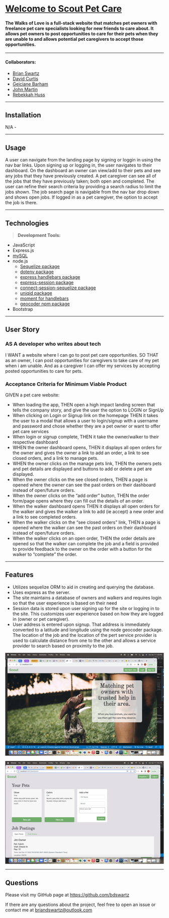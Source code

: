 # [Welcome to Scout Pet Care](https://scout-pet-service.herokuapp.com/)

#### The Walks of Love is a full-stack website that matches pet owners with freelance pet care specialists looking for new friends to care about.  It allows pet owners to post opportunities to care for their pets when they are unable to and allows potential pet caregivers to accept those opportunities.

---

#### Collaborators:
*  [Brian Swartz](https://github.com/bdswartz)
*  [David Curtis](https://github.com/DavidebCurtis)
*  [Geiciane Barham](https://github.com/geicibarham)
*  [John Martin](https://github.com/gemsjohn)
*  [Rebekkah Huss](https://github.com/bekkahhuss)

---

## Installation
N/A - 

---

## Usage
A user can navigate from the landing page by signing or loggin in using the nav bar links.  Upon signing up or logging in, the user navigates to their dashboard.  On the dashboard an owner can view/add to their pets and see any jobs that they have previously created.  A pet caregiver can see all of the jobs that they have previously taken; both open and completed.  The user can refine their search criteria by providing a search radius to limit the jobs shown. The job search page is navigable from the nav bar drop down and shows open jobs.  If logged in as a pet caregiver, the option to accept the job is there.

---

## Technologies

> <b>Development Tools:</b>
  * JavaScript
  * Express.js
  * [mySQL](https://www.npmjs.com/package/mysql2)
  * node.js
    * [Sequelize package](https://www.npmjs.com/package/sequelize)
    * [dotenv package](https://www.npmjs.com/package/dotenv)
    * [express handlebars package](https://www.npmjs.com/package/express-handlebars)
    * [express-session package](https://www.npmjs.com/package/express-session)
    * [connect-session-sequelize package](https://www.npmjs.com/package/connect-session-sequelize)
    * [uniqid package](https://www.npmjs.com/package/uniqid)
    * [moment for handlebars](https://www.npmjs.com/package/handlebars.moment)
    * [geocoder npm package](https://www.npmjs.com/package/node-geocoder)
  * Bootstrap

  ---

## User Story
### AS A developer who writes about tech
I WANT a website where I can go to post pet care opportunities.
SO THAT as an owner, I can post opportunities for caregivers to take care of my pet when i am unable.  And as a caregiver I can offer my services by accepting posted opportunities to care for pets.
    
### Acceptance Criteria for Minimum Viable Product

GIVEN a pet care website:
*  When loading the app, 
    THEN open a high impact landing screen that tells the company story, and give the user the option to LOGIN or SignUp
*  When clicking on Login or Signup link on the homepage
    THEN it takes the user to a modal that allows a user to login/signup with a username and password and chose whether they are a pet owner or want to offer pet care services
*  When login or signup complete, 
    THEN it take the owner/walker to their respective dashboard
*  WHEN the owner dashboard opens, 
    THEN it displays all open orders for the owner and gives the owner a link to add an order, a link to see closed orders, and a link to manage pets.
*  WHEN the owner clicks on the manage pets link, 
    THEN the owners pets and pet details are displayed and buttons to add or delete a pet are displayed.
*  When the owner clicks on the see closed orders, 
    THEN a page is opened where the owner can see the past orders on their dashboard instead of open/future orders.
*  When the owner clicks on the “add order” button, 
    THEN the order form/page opens where they can fill out the details of an order.
*  When the walker dashboard opens
    THEN it displays all open orders for the walker and gives the walker a link to add (ie accept) a new order and a link to see completed orders.
*  When the walker clicks on the “see closed orders” link, 
    THEN a page is opened where the walker can see the past orders on their dashboard instead of open/future orders.
*  When the walker clicks on an open order, 
    THEN the order details are opened so that the walker can complete the job and a field is provided to provide feedback to the owner on the order with a button for the walker to “complete” the order.
 
---

## Features
-  Utilizes sequelize ORM to aid in creating and querying the database.
-  Uses express as the server.
-  The site maintains a database of owners and walkers and requires login so that the user experience is based on their need
-  Session data is stored upon user signing up for the site or logging in to the site.  This customizes user experience based on how they are logged in (owner or pet caregiver).
-  User address is entered upon signup.  That address is immediately converted to a latitude and longitude using the node geocoder package.  The location of the job and the location of the pert service provider is used to calculate distance from one to the other and allows a service provider to search based on proximity to the job.

<!-- ## File Architecture

<details><summary><b>Click To View</b></summary>
 

         AppBeware
         ├── Client
         │   ├── build
         │   ├── node_modules
         │   ├── public
         │   ├── src
         │   │   ├── assets
         |   │   │   ├── images
         |   │   │   ├── Readme_assets
         |   │   │   └── styling
         │   │   ├── components
         |   │   │   ├── AboutTheShields
         |   │   │   ├── AddAppReview
         |   │   │   ├── Alerts
         |   │   │   ├── AppPageComponents
         |   │   │   ├── CategoryCards
         |   │   │   ├── Footer
         |   │   │   ├── HeaderContainer
         |   │   │   ├── HomePageShieldLayout
         |   │   │   ├── HomepageTabNav
         |   │   │   ├── HoverShieldInfo
         |   │   │   ├── Modals
         |   │   │   ├── Nav
         |   │   │   ├── Ratings
         |   │   │   ├── SearchAppAnnie
         |   │   │   ├── SearchResults
         |   │   │   ├── SignIn
         |   │   │   ├── SignUp
         |   │   │   ├── Toasties
         |   │   │   ├── TopTrendingApps
         |   │   │   ├── UserDetailsPanel
         |   │   │   └── Wrapper
         │   │   ├── pages
         |   │   │   ├── AppPage.js
         |   │   │   ├── CategoryPage.js
         |   │   │   ├── Disclaimer.js
         |   │   │   ├── Homepage.js
         |   │   │   ├── ProfilePage.js
         |   │   │   └── SplashPage.js
         │   │   ├── Store
         |   │   │   ├── Actions
         |   │   │   ├── Reducers
         |   │   │   ├── history.js
         |   │   │   ├── index.js
         |   │   │   └── InitialState.json
         │   │   ├── utils
         │   │   ├── App.js
         │   │   └── index.js

         ├── config
         ├── controllers
         ├── db
         ├── middlewares
         ├── models
         ├── node_modules
         ├── routes
         ├── views
         |   ├── layouts
         |   ├── partials
         |   │   │   ├── history.js
         |   │   │   ├── index.js
         |   │   │   └── InitialState.json
         ├── .gitignore
         ├── package-lock.json
         ├── package.json
         ├── Readme.md 
         └── server.js


</details> -->

![Top of Landing Page](./landing-ss.jpg)

![Dashboard](./owner-dash-ss.jpg)

---

## Questions
Please visit my GitHub page
at https://github.com/bdswartz

If there are any questions about the project,
feel free to open an issue or contact me at briandswartz@outlook.com